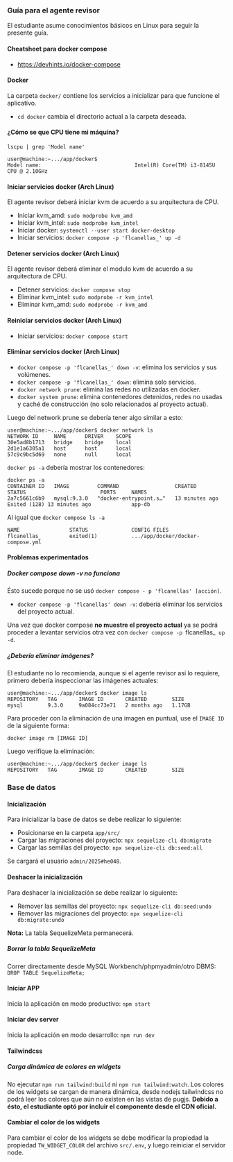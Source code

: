 ### Guía para el agente revisor
El estudiante asume conocimientos básicos en Linux para seguir la presente guía.

#### Cheatsheet para docker compose
- https://devhints.io/docker-compose

#### Docker
La carpeta `docker/` contiene los servicios a inicializar para que funcione el aplicativo.
- `cd docker` cambia el directorio actual a la carpeta deseada.

#### ¿Cómo se que CPU tiene mi máquina?

`lscpu | grep 'Model name'`

```
user@machine:~.../app/docker$
Model name:                              Intel(R) Core(TM) i3-8145U CPU @ 2.10GHz
```

#### Iniciar servicios docker (Arch Linux)
El agente revisor deberá iniciar kvm de acuerdo a su arquitectura de CPU.
- Iniciar kvm_amd: `sudo modprobe kvm_amd`
- Iniciar kvm_intel: `sudo modprobe kvm_intel`
- Iniciar docker: `systemctl --user start docker-desktop`
- Iniciar servicios: `docker compose -p 'flcanellas_' up -d`

#### Detener servicios docker (Arch Linux)
El agente revisor deberá eliminar el modulo kvm de acuerdo a su arquitectura de CPU.
- Detener servicios: `docker compose stop`
- Eliminar kvm_intel: `sudo modprobe -r kvm_intel`
- Eliminar kvm_amd: `sudo modprobe -r kvm_amd`

#### Reiniciar servicios docker (Arch Linux)
- Iniciar servicios: `docker compose start`

#### Eliminar servicios docker (Arch Linux)
- `docker compose -p 'flcanellas_' down -v`: elimina los servicios y sus volúmenes.
- `docker compose -p 'flcanellas_' down`: elimina solo servicios.
- `docker network prune`: elimina las redes no utilizadas en docker.
- `docker system prune`: elimina contenedores detenidos, redes no usadas y caché de construcción (no solo relacionados al proyecto actual).

Luego del network prune se debería tener algo similar a esto:

```
user@machine:~.../app/docker$ docker network ls
NETWORK ID     NAME      DRIVER    SCOPE
30e5ad8b1713   bridge    bridge    local
2d1e1a6305a1   host      host      local
57c9c9bc5d69   none      null      local
```

`docker ps -a` debería mostrar los contenedores:

```
docker ps -a
CONTAINER ID   IMAGE         COMMAND                  CREATED          STATUS                        PORTS     NAMES
2a7c5661c6b9   mysql:9.3.0   "docker-entrypoint.s…"   13 minutes ago   Exited (128) 13 minutes ago             app-db
```

Al igual que `docker compose ls -a`

```
NAME                STATUS              CONFIG FILES
flcanellas_         exited(1)           .../app/docker/docker-compose.yml
```

#### Problemas experimentados

##### Docker compose down -v no funciona
Ésto sucede porque no se usó `docker compose - p 'flcanellas' [acción]`.
- `docker compose -p 'flcanellas' down -v`: debería eliminar los servicios del proyecto actual.

Una vez que docker compose **no muestre el proyecto actual** ya se podrá proceder a levantar servicios otra vez con `docker compose -p `flcanellas_` up -d`.

##### ¿Debería eliminar imágenes?
El estudiante no lo recomienda, aunque si el agente revisor así lo requiere, primero debería inspeccionar las imágenes actuales:

```
user@machine:~.../app/docker$ docker image ls
REPOSITORY   TAG       IMAGE ID       CREATED        SIZE
mysql        9.3.0     9a084cc73e71   2 months ago   1.17GB
```

Para proceder con la eliminación de una imagen en puntual, use el `IMAGE ID` de la siguiente forma:

`docker image rm [IMAGE ID]`

Luego verifique la eliminación:

```
user@machine:~.../app/docker$ docker image ls
REPOSITORY   TAG       IMAGE ID       CREATED        SIZE
```

### Base de datos

#### Inicialización
Para inicializar la base de datos se debe realizar lo siguiente:
- Posicionarse en la carpeta `app/src/`
- Cargar las migraciones del proyecto: `npx sequelize-cli db:migrate`
- Cargar las semillas del proyecto: `npx sequelize-cli db:seed:all`

Se cargará el usuario `admin/2025#he048`.

#### Deshacer la inicialización
Para deshacer la inicialización se debe realizar lo siguiente:
- Remover las semillas del proyecto: `npx sequelize-cli db:seed:undo`
- Remover las migraciones del proyecto: `npx sequelize-cli db:migrate:undo`

**Nota:** La tabla SequelizeMeta permanecerá.

##### Borrar la tabla SequelizeMeta
Correr directamente desde MySQL Workbench/phpmyadmin/otro DBMS: `DROP TABLE SequelizeMeta;`

#### Iniciar APP
Inicia la aplicación en modo productivo: `npm start`

#### Iniciar dev server
Inicia la aplicación en modo desarrollo: `npm run dev`

#### Tailwindcss

##### Carga dinámica de colores en widgets
No ejecutar `npm run tailwind:build` ni `npm run tailwind:watch`.
Los colores de los widgets se cargan de manera dinámica, desde nodejs tailwindcss no podrá leer los colores que aún no existen en las vistas de pugjs. **Debido a ésto, el estudiante optó por incluir el componente desde el CDN oficial.**

#### Cambiar el color de los widgets
Para cambiar el color de los widgets se debe modificar la propiedad la propiedad `TW_WIDGET_COLOR` del archivo `src/.env`, y luego reiniciar el servidor node.